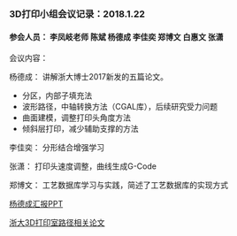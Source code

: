### 3D打印小组会议记录：2018.1.22
#### 参会人员： 李凤岐老师  陈斌 杨德成 李佳奕 郑博文 白惠文 张潇 

会议内容：

杨德成：
讲解浙大博士2017新发的五篇论文。
* 分区，内部子填充法
* 波形路径，中轴转换方法（CGAL库），后续研究受力问题
* 曲面建模，调整打印头角度方法
* 倾斜层打印，减少辅助支撑的方法

李佳奕：
分形结合增强学习

张潇：
打印头速度调整，曲线生成G-Code

郑博文：
工艺数据库学习与实践，简述了工艺数据库的实现方式

[杨德成汇报PPT](https://github.com/BeanCodeSpace/3DPrint/blob/master/GroupMeeting/2018-1-22/1.22%20%E6%9D%A8%E5%BE%B7%E6%88%90.pptx)

[浙大3D打印室路径相关论文](https://github.com/BeanCodeSpace/3DPrint/tree/master/YangDeCheng/%E6%B5%99%E5%A4%A73D%E6%89%93%E5%8D%B0%E5%AE%A4%E8%B7%AF%E5%BE%84%E7%9B%B8%E5%85%B3%E8%AE%BA%E6%96%87)
